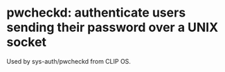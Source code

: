 # pwcheckd: authenticate users sending their password over a UNIX socket

Used by sys-auth/pwcheckd from CLIP OS.
